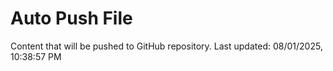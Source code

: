 # Auto Push File

Content that will be pushed to GitHub repository.
Last updated: 08/01/2025, 10:38:57 PM